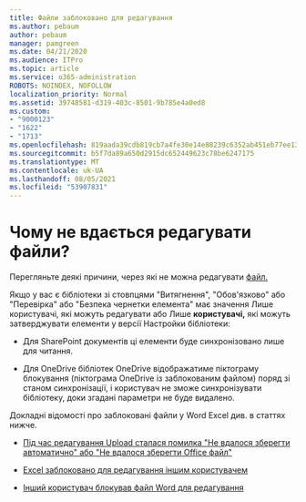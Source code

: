 ```yaml
---
title: Файли заблоковано для редагування
ms.author: pebaum
author: pebaum
manager: pamgreen
ms.date: 04/21/2020
ms.audience: ITPro
ms.topic: article
ms.service: o365-administration
ROBOTS: NOINDEX, NOFOLLOW
localization_priority: Normal
ms.assetid: 39748581-d319-403c-8501-9b785e4a0ed8
ms.custom:
- "9000123"
- "1622"
- "1713"
ms.openlocfilehash: 819aada39cdb819cb7a4fe30e14e88239c6352ab451eb77ee135307d5dd1cfcd
ms.sourcegitcommit: b5f7da89a650d2915dc652449623c78be6247175
ms.translationtype: MT
ms.contentlocale: uk-UA
ms.lasthandoff: 08/05/2021
ms.locfileid: "53907831"
---
```

# <a name="why-cant-i-edit-files"></a>Чому не вдається редагувати файли?

Перегляньте деякі причини, через які не можна редагувати [файл.](https://support.office.com/article/why-can-t-i-edit-this-file-97315f48-aa5e-49d3-a4ae-a14b73daf87b)

Якщо у вас є бібліотеки зі  стовпцями "Витягнення", "Обов'язково" або "Перевірка" або  "Безпека чернетки елемента" має значення Лише користувачі, які можуть редагувати або Лише **користувачі,** які можуть затверджувати елементи у версії Настройки бібліотеки:  

- Для SharePoint документів ці елементи буде синхронізовано лише для читання.

- Для OneDrive бібліотек OneDrive відображатиме піктограму блокування (піктограма OneDrive із заблокованим файлом) поряд зі станом синхронізації, і користувач не зможе синхронізувати бібліотеку, доки згадані параметри не буде видалено. 

Докладні відомості про заблоковані файли у Word Excel див. в статтях нижче.

- [Під час редагування Upload сталася помилка "Не вдалося зберегти автоматично" або "Не вдалося зберегти Office файл"](https://support.office.com/article/i-got-an-upload-failed-or-couldn-t-save-automatically-error-while-editing-an-office-file-93a14d34-88e3-4a91-9eef-58cc541d31f8)

- [Excel заблоковано для редагування іншим користувачем](https://support.office.com/article/Excel-file-is-locked-for-editing-by-another-user-6fa93887-2c2c-45f0-abcc-31b04aed68b3)

- [Інший користувач блокував файл Word для редагування](https://support.microsoft.com/help/313472/the-document-is-locked-for-editing-by-another-user-error-message-when)
